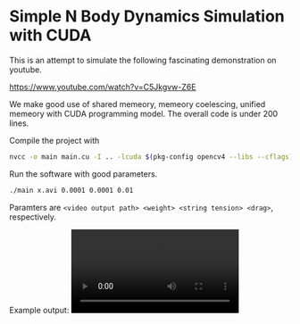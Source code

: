 # Simple N Body Dynamics Simulation with CUDA

This is an attempt to simulate the following fascinating demonstration on youtube.

https://www.youtube.com/watch?v=C5Jkgvw-Z6E

We make good use of shared memeory, memeory coelescing, unified memeory with CUDA programming model.
The overall code is under 200 lines.

Compile the project with

```sh
nvcc -o main main.cu -I .. -lcuda $(pkg-config opencv4 --libs --cflags)
```

Run the software with good parameters.

```sh
./main x.avi 0.0001 0.0001 0.01
```

Paramters are `<video output path> <weight> <string tension> <drag>`, respectively.

Example output:
![](contents/x.avi)
